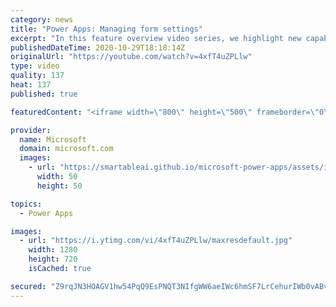 ```yaml
---
category: news
title: "Power Apps: Managing form settings"
excerpt: "In this feature overview video series, we highlight new capabilities included in the latest update to Microsoft Power Apps.  Improvements to Microsoft Power Apps for managing form settings and events allow users to set various features on a form in the new modern designer.   Get the most out of Power"
publishedDateTime: 2020-10-29T18:18:14Z
originalUrl: "https://youtube.com/watch?v=4xfT4uZPLlw"
type: video
quality: 137
heat: 137
published: true

featuredContent: "<iframe width=\"800\" height=\"500\" frameborder=\"0\" src=\"https://www.youtube.com/embed/4xfT4uZPLlw\" allow=\"accelerometer; autoplay; encrypted-media; gyroscope; picture-in-picture\" allowfullscreen></iframe>"

provider:
  name: Microsoft
  domain: microsoft.com
  images:
    - url: "https://smartableai.github.io/microsoft-power-apps/assets/images/organizations/microsoft.com-50x50.jpg"
      width: 50
      height: 50

topics:
  - Power Apps

images:
  - url: "https://i.ytimg.com/vi/4xfT4uZPLlw/maxresdefault.jpg"
    width: 1280
    height: 720
    isCached: true

secured: "Z9rqJN3HOAGV1hw54PqQ9EsPNQT3NIfgWW6aeIWc6hmSF7LrCehurIWb0vABvIiJ6+jpxIlpqMH611x4r0V+P8J9HI14RgzqKDjLzOQY19i08PzdIMWAUKgubgyWNCvgPxNjHL3SD0F5sMYu+ZxZ3hrrk6KNhizIoLCKuZuap7uLZ4TsaAAt3JcGEvT/vbmIBXvpbgCrQUenVbdz7xkWb16dAB8KxLC9ru5NR3TpuTB80S6A0NmGwyNR2HRMb+c6NWdqgQj1RDSdVdZbx/WPfskdEUrrmtxfVwa7EkiVuKhCOS3CVgaYx3D+9FGrbu2ua6fSNDDoEIjdiQpqEPd0RtRiNSMoOU576l+3PbDn4qkake5g8yMdijZpGI4cjrVP6PXT4Xn4zDiue9lelg68gWcFLtJ+h7uN+DgxkhgOlRw=;81gAjkpVqcnzwZQ+ebfyNA=="
---
```


